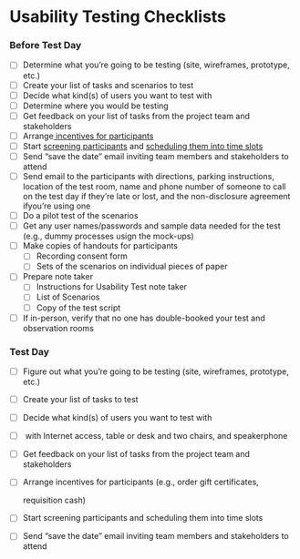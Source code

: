 # Usability Testing Checklists

### **Before Test Day**

* [ ] Determine what you’re going to be testing (site, wireframes, prototype, etc.)
* [ ] Create your list of tasks and scenarios to test
* [ ] Decide what kind(s) of users you want to test with
* [ ] Determine where you would be testing
* [ ] Get feedback on your list of tasks from the project team and stakeholders
* [ ] Arrange[ incentives for participants](../../../compensation-guidelines.md)
* [ ] Start [screening participants](../../../recruiting-draft/) and [scheduling them into time slots](../../../scheduling.md)
* [ ] Send “save the date” email inviting team members and stakeholders to attend
* [ ] Send email to the participants with directions, parking instructions, location of the test room, name and phone number of someone to call on the test day if they’re late or lost, and the non-disclosure agreement ifyou’re using one
* [ ] Do a pilot test of the scenarios
* [ ] Get any user names/passwords and sample data needed for the test (e.g., dummy processes usign the mock-ups)
* [ ] Make copies of handouts for participants&#x20;
  * [ ] Recording consent form
  * [ ] Sets of the scenarios on individual pieces of paper
* [ ] Prepare note taker&#x20;
  * [ ] Instructions for Usability Test note taker
  * [ ] List of Scenarios&#x20;
  * [ ] Copy of the test script
* [ ] If in-person, verify that no one has double-booked your test and observation rooms

### **Test Day**

* [ ] Figure out what you’re going to be testing (site, wireframes, prototype, etc.)
* [ ] Create your list of tasks to test
* [ ] Decide what kind(s) of users you want to test with
* [ ] &#x20;with Internet access, table or desk and two chairs, and speakerphone
* [ ] Get feedback on your list of tasks from the project team and stakeholders
*   [ ] Arrange incentives for participants (e.g., order gift certificates,

    requisition cash)
* [ ] Start screening participants and scheduling them into time slots
* [ ] Send “save the date” email inviting team members and stakeholders to attend
